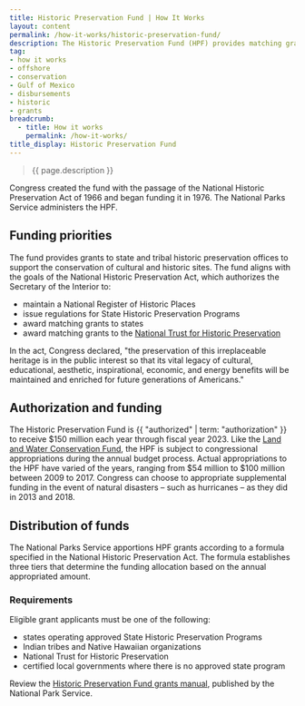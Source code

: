 ```yaml
---
title: Historic Preservation Fund | How It Works
layout: content
permalink: /how-it-works/historic-preservation-fund/
description: The Historic Preservation Fund (HPF) provides matching grants to state and tribal historic preservation offices to pay for surveys, training, and grants. The HPF is funded by revenue from offshore oil and gas leases.
tag:
- how it works
- offshore
- conservation
- Gulf of Mexico
- disbursements
- historic
- grants
breadcrumb:
  - title: How it works
    permalink: /how-it-works/
title_display: Historic Preservation Fund
---
```


> {{ page.description }}

Congress created the fund with the passage of the National Historic Preservation Act of 1966 and began funding it in 1976. The National Parks Service administers the HPF. 

## Funding priorities
The fund provides grants to state and tribal historic preservation offices to support the conservation of cultural and historic sites. The fund aligns with the goals of the National Historic Preservation Act, which authorizes the Secretary of the Interior to:

- maintain a National Register of Historic Places
- issue regulations for State Historic Preservation Programs
- award matching grants to states
- award matching grants to the [National Trust for Historic Preservation](https://savingplaces.org/)

In the act, Congress declared, "the preservation of this irreplaceable heritage is in the public interest so that its vital legacy of cultural, educational, aesthetic, inspirational, economic, and energy benefits will be maintained and enriched for future generations of Americans."

## Authorization and funding
The Historic Preservation Fund is {{ "authorized" | term: "authorization" }} to receive $150 million each year through fiscal year 2023. Like the [Land and Water Conservation Fund]({{site.baseurl}}/how-it-works/land-and-water-conservation-fund), the HPF is subject to congressional appropriations during the annual budget process. Actual appropriations to the HPF have varied of the years, ranging from $54 million to $100 million between 2009 to 2017. Congress can choose to appropriate supplemental funding in the event of natural disasters – such as hurricanes – as they did in 2013 and 2018. 

## Distribution of funds
The National Parks Service apportions HPF grants according to a formula specified in the National Historic Preservation Act. The formula establishes three tiers that determine the funding allocation based on the annual appropriated amount. 

### Requirements

Eligible grant applicants must be one of the following:

- states operating approved State Historic Preservation Programs
- Indian tribes and Native Hawaiian organizations
- National Trust for Historic Preservation
- certified local governments where there is no approved state program

Review the [Historic Preservation Fund grants manual](https://www.nps.gov/preservation-grants/HPF_Manual.pdf), published by the National Park Service.